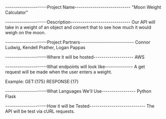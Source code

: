 ---------------------Project Name----------------------------
"Moon Weight Calculator"




---------------------Description------------------------------
Our API will take in a weight of an object and convert that to
see how much it would weigh  on the moon.




---------------------Project Partners---------------------------
Connor Ludwig, Kendell Prather, Logan Pappas



---------------------Where it will be hosted--------------------
AWS



---------------------What endpoints will look like--------------
A get request will be made when the user enters a weight.

Example:
GET:{175}
RESPONSE:{17}



---------------------What Languages We'll Use-----------------
Python
Flask

---------------------How it will be Tested----------------------------
The API will be test via cURL requests.
